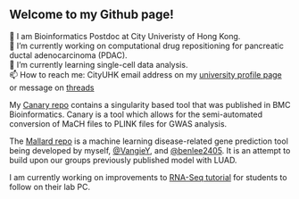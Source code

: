 ## Welcome to my Github page!

🧬 I am Bioinformatics Postdoc at City Univeristy of Hong Kong. \
🔭 I’m currently working on computational drug repositioning for pancreatic ductal adenocarcinoma (PDAC). \
🌱 I’m currently learning single-cell data analysis. \
📫 How to reach me: CityUHK email address on my [university profile page](https://scholars.cityu.edu.hk/en/persons/anbennett2/) or message on [threads](/www.threads.com/@a.n.bennett)


My [Canary repo](https://github.com/anb94/Canary) contains a singularity based tool that was published in BMC Bioinformatics. Canary is a tool which allows for the semi-automated conversion of MaCH files to PLINK files for GWAS analysis. 

The [Mallard repo](https://github.com/anb94/mallard) is a machine learning disease-related gene prediction tool being developed by myself, [@VangieY](https://github.com/VangieY), and [@benlee2405](https://github.com/benlee2405). It is an attempt to build upon our groups previously published model with LUAD.

I am currently working on improvements to [RNA-Seq tutorial](https://github.com/anb94/bioc-rnaseq-workflow) for students to follow on their lab PC. 

<!--
**anb94/anb94** is a ✨ _special_ ✨ repository because its `README.md` (this file) appears on your GitHub profile.

Here are some ideas to get you started:

- 🔭 I’m currently working on ...
- 🌱 I’m currently learning ...
- 👯 I’m looking to collaborate on ...
- 🤔 I’m looking for help with ...
- 💬 Ask me about ...
- 📫 How to reach me: ...
- 😄 Pronouns: ...
- ⚡ Fun fact: ...
-->
